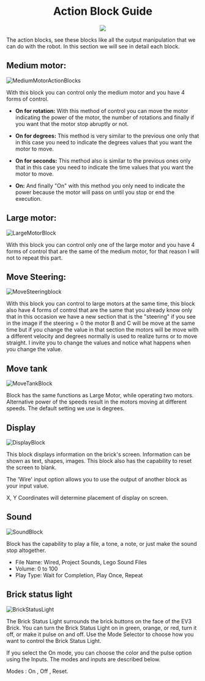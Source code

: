 <h1 align="center"> Action Block Guide </h1>

<p align="center">
  <img src="https://user-images.githubusercontent.com/101992463/204196330-73f94df0-bfa4-4868-8649-5054c42d4abe.PNG" />
</p>

The action blocks, see these blocks like all the output manipulation that we can do with the robot. In this section we will see in detail each block. 

<h2>Medium motor:</h2>

![MediumMotorActionBlocks](https://user-images.githubusercontent.com/101992463/204197924-55ab1ff2-6973-4c27-9a7c-eaece9d38056.PNG)

With this block you can control only the medium motor and you have 4 forms of control.

- **On for rotation:** With this method of control you can move the motor indicating the power of the motor, the number of rotations and finally if you want that the motor stop abruptly or not. 

- **On for degrees:** This method is very similar to the previous one only that in this case you need to indicate the degrees values that you want the motor to move.

- **On for seconds:** This method also is similar to the previous ones only that in this case you need to indicate the time values that you want the motor to move.

- **On:** And finally "On" with this method you only need to indicate the power because the motor will pass on until you stop or end the execution.

<h2>Large motor:</h2>

![LargeMotorBlock](https://user-images.githubusercontent.com/101992463/204200542-2c042977-5009-4a65-9fd6-ad19769efc47.PNG)

With this block you can control only one of the large motor and you have 4 forms of control that are the same of the medium motor, for that reason I will not to repeat this part.

<h2>Move Steering:</h2>

![MoveSteeringblock](https://user-images.githubusercontent.com/101992463/204201352-0d1752a1-142d-44d4-b84a-8d228281ce0a.PNG)

With this block you can control to large motors at the same time, this block also have 4 forms of control that are the same that you already know only that in this occasion we have a new section that is the "steering" if you see in the image if the steering = 0 the motor B and C will be move at the same time but if you change the value in that section the motors will be move with a different velocity and degrees normally is used to realize turns or to move straight. I invite you to change the values and notice what happens when you change the value.

<h2> Move tank </h2>

![MoveTankBlock](https://user-images.githubusercontent.com/101992463/204203231-dd00aa55-662c-40ca-966c-b67d11e4ceeb.PNG)

Block has the same functions as Large Motor, while operating two motors. Alternative power of the speeds result in the motors moving at different speeds. The default setting we use is degrees.

<h2> Display </h2>

![DisplayBlock](https://user-images.githubusercontent.com/101992463/204203663-f31e5f5a-3cfb-4e56-b649-19b4c25e2d0d.PNG)

This block displays information on the brick's screen. Information can be shown as text, shapes, images. This block also has the capability to reset the screen to blank.

The 'Wire' input option allows you to use the output of another block as your input value.

X, Y Coordinates will determine placement of display on screen.

<h2> Sound </h2>

![SoundBlock](https://user-images.githubusercontent.com/101992463/204204063-dcdff5f2-7170-4b7a-8e84-4ab788e0bd3a.PNG)

Block has the capability to play a file, a tone, a note, or just make the sound stop altogether.

- File Name: Wired, Project Sounds, Lego Sound Files
- Volume: 0 to 100
- Play Type: Wait for Completion, Play Once, Repeat

<h2> Brick status light </h2>

![BrickStatusLight](https://user-images.githubusercontent.com/101992463/204204471-67a7e15d-80b5-404f-970f-d5a4916b3781.PNG)

The Brick Status Light surrounds the brick buttons on the face of the EV3 Brick. You can turn the Brick Status Light on in green, orange, or red, turn it off, or make it pulse on and off. Use the Mode Selector to choose how you want to control the Brick Status Light.

If you select the On mode, you can choose the color and the pulse option using the Inputs. The modes and inputs are described below.

Modes : On , Off , Reset.
